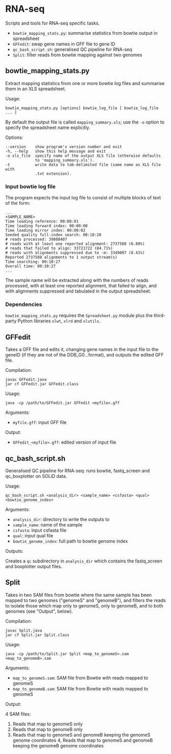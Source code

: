RNA-seq
=======

Scripts and tools for RNA-seq specific tasks.

  * `bowtie_mapping_stats.py`: summarise statistics from bowtie output in spreadsheet
  * `GFFedit`: swap gene names in GFF file to gene ID
  * `qc_bash_script.sh`: generalised QC pipeline for RNA-seq
  * `Split`: filter reads from bowtie mapping against two genomes


bowtie_mapping_stats.py
-----------------------
Extract mapping statistics from one or more bowtie log files and summarise them in an XLS
spreadsheet.

Usage:

    bowtie_mapping_stats.py [options] bowtie_log_file [ bowtie_log_file ... ]

By default the output file is called `mapping_summary.xls`; use the `-o` option to specify
the spreadsheet name explicitly.

Options:

    --version    show program's version number and exit
    -h, --help   show this help message and exit
    -o xls_file  specify name of the output XLS file (otherwise defaults
                 to 'mapping_summary.xls').
    -t           write data to tab-delimited file (same name as XLS file with
                 .txt extension).

### Input bowtie log file ###

The program expects the input log file to consist of multiple blocks of text of the form:

    ...
    <SAMPLE_NAME>
    Time loading reference: 00:00:01
    Time loading forward index: 00:00:00
    Time loading mirror index: 00:00:02
    Seeded quality full-index search: 00:10:20
    # reads processed: 39808407
    # reads with at least one reported alignment: 2737588 (6.88%)
    # reads that failed to align: 33721722 (84.71%)
    # reads with alignments suppressed due to -m: 3349097 (8.41%)
    Reported 2737588 alignments to 1 output stream(s)
    Time searching: 00:10:27
    Overall time: 00:10:27
    ...

The sample name will be extracted along with the numbers of reads processed, with at least one
reported alignment, that failed to align, and with alignments suppressed and tabulated in the
output spreadsheet.

### Dependencies ###

`bowtie_mapping_stats.py` requires the `Spreadsheet.py` module plus the third-party Python
libraries `xlwt`, `xlrd` and `xlutils`.


GFFedit
-------
Takes a GFF file and edits it, changing gene names in the input file
to the geneID (if they are not of the DDB_G0...format), and outputs the
edited GFF file.

Compilation:

    javac GFFedit.java
    jar cf GFFedit.jar GFFedit.class

Usage:

    java -cp /path/to/GFFedit.jar GFFedit <myfile>.gff

Arguments:

* `myfile.gff`: input GFF file

Output:

* `GFFedit_<myfile>.gff`: edited version of input file

qc_bash_script.sh
-----------------
Generalised QC pipeline for RNA-seq: runs bowtie, fastq_screen and
qc_boxplotter on SOLiD data.

Usage:

    qc_bash_script.sh <analysis_dir> <sample_name> <csfasta> <qual> <bowtie_genome_index>

Arguments:

 *  `analysis_dir`: directory to write the outputs to
 *  `sample_name`: name of the sample
 *  `csfasta`: input csfasta file
 *  `qual`: input qual file
 *  `bowtie_genome_index`: full path to bowtie genome index

Outputs:

Creates a `qc` subdirectory in `analysis_dir` which contains the fastq_screen
and boxplotter output files.

Split
-----
Takes in two SAM files from bowtie where the same sample has been mapped to
two genomes ("genomeS" and "genomeB"), and filters the reads to isolate those
which map only to genomeS, only to genomeB, and to both genomes (see "Output",
below).

Compilation:

    javac Split.java
    jar cf Split.jar Split.class

Usage:

    java -cp /path/to/Split.jar Split <map_to_genomeS>.sam <map_to_genomeB>.sam

Arguments:

* `map_to_genomeS.sam`: SAM file from Bowtie with reads mapped to genomeS
* `map_to_genomeB.sam`: SAM file from Bowtie with reads mapped to genomeS

Output:

4 SAM files:

1. Reads that map to genomeS only
2. Reads that map to genomeB only
3. Reads that map to genomeS and genomeB keeping the genomeS genome coordinates
4, Reads that map to genomeS and genomeB keeping the genomeB genome coordinates
